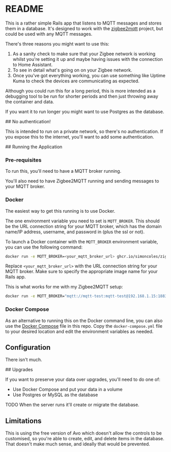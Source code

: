 # README

This is a rather simple Rails app that listens to MQTT messages and stores them in a database. 
It's designed to work with the [zigbee2mqtt](https://www.zigbee2mqtt.io/) project, but could be used with any MQTT messages.

There's three reasons you might want to use this:

1. As a sanity check to make sure that your Zigbee network is working whilst
   you're setting it up and maybe having issues with the connection to Home Assistant.
2. To see in detail what's going on on your Zigbee network.
3. Once you've got everything working, you can use something like Uptime Kuma to check
   the devices are communicating as expected.

Although you could run this for a long period, this is more intended as a debugging tool to be run for shorter periods and
then just throwing away the container and data. 

If you want it to run longer you might want to use Postgres as the database.

## No authentication!

This is intended to run on a private network, so there's no authentication. If you expose this to the internet, you'll want to add some authentication.


## Running the Application

### Pre-requisites

To run this, you'll need to have a MQTT broker running. 

You'll also need to have Zigbee2MQTT running and sending messages to your MQTT broker.

### Docker

The easiest way to get this running is to use Docker.

The one environment variable you need to set is `MQTT_BROKER`. This should be the URL connection 
string for your MQTT broker, which has the domain name/IP address, username, and password in (plus the ssl or not).

To launch a Docker container with the `MQTT_BROKER` environment variable, you can use the following command:

```bash
docker run -e MQTT_BROKER=<your_mqtt_broker_url> ghcr.io/simoncoles/zigbee2mqtt-capture:main
```

Replace `<your_mqtt_broker_url>` with the URL connection string for your MQTT broker. Make sure to specify the appropriate image name for your Rails app.


This is what works for me with my Zigbee2MQTT setup:

```bash
docker run -e MQTT_BROKER="mqtt://mqtt-test:mqtt-test@192.168.1.15:1883" ghcr.io/simoncoles/zigbee2mqtt-capture:main
```


### Docker Compose

As an alternative to running this on the Docker command line, you can also use the
[Docker Compose](https://docs.docker.com/compose/) file in this repo. Copy the `docker-compose.yml` file to your
desired location and edit the environment variables as needed.



## Configuration

There isn't much. 


## Upgrades

If you want to preserve your data over upgrades, you'll need to do one of:

- Use Docker Compose and put your data in a volume
- Use Postgres or MySQL as the database

TODO When the server runs it'll create or migrate the database.

## Limitations

This is using the free version of Avo which doesn't allow the controls to be customised, so you're able to create, edit, and delete items in the
database. That doesn't make much sense, and ideally that would be prevented.